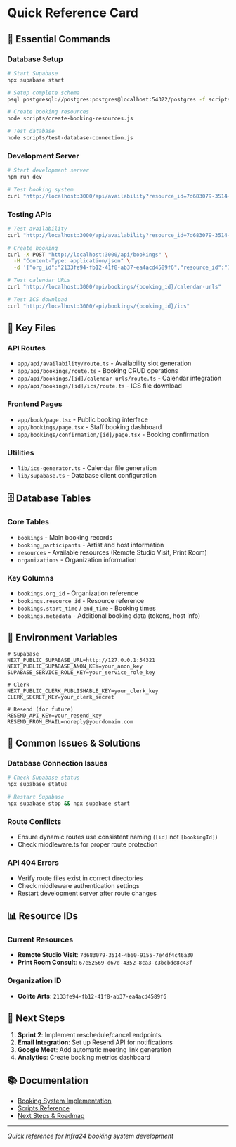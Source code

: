 # Quick Reference Card

## 🚀 Essential Commands

### Database Setup
```bash
# Start Supabase
npx supabase start

# Setup complete schema
psql postgresql://postgres:postgres@localhost:54322/postgres -f scripts/setup-complete-database-schema.sql

# Create booking resources
node scripts/create-booking-resources.js

# Test database
node scripts/test-database-connection.js
```

### Development Server
```bash
# Start development server
npm run dev

# Test booking system
curl "http://localhost:3000/api/availability?resource_id=7d683079-3514-4b60-9155-7e4df4c46a30&start_date=2025-01-15&end_date=2025-01-15"
```

### Testing APIs
```bash
# Test availability
curl "http://localhost:3000/api/availability?resource_id=7d683079-3514-4b60-9155-7e4df4c46a30&start_date=2025-01-15&end_date=2025-01-15"

# Create booking
curl -X POST "http://localhost:3000/api/bookings" \
  -H "Content-Type: application/json" \
  -d '{"org_id":"2133fe94-fb12-41f8-ab37-ea4acd4589f6","resource_id":"7d683079-3514-4b60-9155-7e4df4c46a30","start_time":"2025-01-14T17:30:00.000Z","end_time":"2025-01-14T18:00:00.000Z","artist_name":"Test Artist","artist_email":"test@example.com","goal_text":"Testing"}'

# Test calendar URLs
curl "http://localhost:3000/api/bookings/{booking_id}/calendar-urls"

# Test ICS download
curl "http://localhost:3000/api/bookings/{booking_id}/ics"
```

## 📁 Key Files

### API Routes
- `app/api/availability/route.ts` - Availability slot generation
- `app/api/bookings/route.ts` - Booking CRUD operations
- `app/api/bookings/[id]/calendar-urls/route.ts` - Calendar integration
- `app/api/bookings/[id]/ics/route.ts` - ICS file download

### Frontend Pages
- `app/book/page.tsx` - Public booking interface
- `app/bookings/page.tsx` - Staff booking dashboard
- `app/bookings/confirmation/[id]/page.tsx` - Booking confirmation

### Utilities
- `lib/ics-generator.ts` - Calendar file generation
- `lib/supabase.ts` - Database client configuration

## 🗄️ Database Tables

### Core Tables
- `bookings` - Main booking records
- `booking_participants` - Artist and host information
- `resources` - Available resources (Remote Studio Visit, Print Room)
- `organizations` - Organization information

### Key Columns
- `bookings.org_id` - Organization reference
- `bookings.resource_id` - Resource reference
- `bookings.start_time` / `end_time` - Booking times
- `bookings.metadata` - Additional booking data (tokens, host info)

## 🔧 Environment Variables

```env
# Supabase
NEXT_PUBLIC_SUPABASE_URL=http://127.0.0.1:54321
NEXT_PUBLIC_SUPABASE_ANON_KEY=your_anon_key
SUPABASE_SERVICE_ROLE_KEY=your_service_role_key

# Clerk
NEXT_PUBLIC_CLERK_PUBLISHABLE_KEY=your_clerk_key
CLERK_SECRET_KEY=your_clerk_secret

# Resend (for future)
RESEND_API_KEY=your_resend_key
RESEND_FROM_EMAIL=noreply@yourdomain.com
```

## 🐛 Common Issues & Solutions

### Database Connection Issues
```bash
# Check Supabase status
npx supabase status

# Restart Supabase
npx supabase stop && npx supabase start
```

### Route Conflicts
- Ensure dynamic routes use consistent naming (`[id]` not `[bookingId]`)
- Check middleware.ts for proper route protection

### API 404 Errors
- Verify route files exist in correct directories
- Check middleware authentication settings
- Restart development server after route changes

## 📊 Resource IDs

### Current Resources
- **Remote Studio Visit**: `7d683079-3514-4b60-9155-7e4df4c46a30`
- **Print Room Consult**: `67e52569-d67d-4352-8ca3-c3bcbde8c43f`

### Organization ID
- **Oolite Arts**: `2133fe94-fb12-41f8-ab37-ea4acd4589f6`

## 🎯 Next Steps

1. **Sprint 2**: Implement reschedule/cancel endpoints
2. **Email Integration**: Set up Resend API for notifications
3. **Google Meet**: Add automatic meeting link generation
4. **Analytics**: Create booking metrics dashboard

## 📚 Documentation

- [Booking System Implementation](./BOOKING_SYSTEM_IMPLEMENTATION.md)
- [Scripts Reference](./SCRIPTS_REFERENCE.md)
- [Next Steps & Roadmap](./BOOKING_SYSTEM_NEXT_STEPS.md)

---

*Quick reference for Infra24 booking system development*





